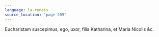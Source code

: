```yaml
---
language: la-renais
source_location: "page 209"
---
```

Eucharistam suscepimus, ego, uxor, filia Katharina, et Maria Nicolls &c.
